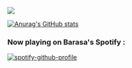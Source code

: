  

![](https://komarev.com/ghpvc/?username=godwillcodes)

[![Anurag's GitHub stats](https://github-readme-stats.vercel.app/api?username=godwillcodes&show_icons=true&theme=graywhite)](https://github.com/anuraghazra/github-readme-stats)

### Now playing on Barasa's Spotify  :

[![spotify-github-profile](https://spotify-github-profile.vercel.app/api/view?uid=31mbpdcvphm4dbzu3pq7d4slczjq&cover_image=true&theme=novatorem&bar_color=53b14f&bar_color_cover=false)](https://spotify-github-profile.vercel.app/api/view?uid=31mbpdcvphm4dbzu3pq7d4slczjq&redirect=true)
